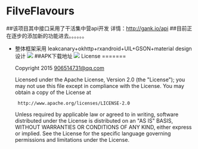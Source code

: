 # FilveFlavours
##该项目其中接口采用了干活集中营api开发 详情：http://gank.io/api
##目前正在逐步的添加新的功能进去。。。。。。
- 整体框架采用 leakcanary+okhttp+rxandroid+UIL+GSON+material design设计
![](https://github.com/l123456789jy/FilveFlavours/blob/master/GIF.gif)
##APK下载地址
![](https://github.com/l123456789jy/FilveFlavours/blob/master/liantu.png)
License
=======

    Copyright 2015 906514731@qq.com

    Licensed under the Apache License, Version 2.0 (the "License");
    you may not use this file except in compliance with the License.
    You may obtain a copy of the License at

       http://www.apache.org/licenses/LICENSE-2.0

    Unless required by applicable law or agreed to in writing, software
    distributed under the License is distributed on an "AS IS" BASIS,
    WITHOUT WARRANTIES OR CONDITIONS OF ANY KIND, either express or implied.
    See the License for the specific language governing permissions and
    limitations under the License.

